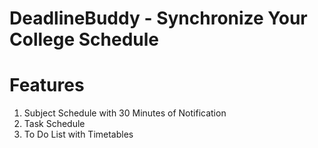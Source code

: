 # DeadlineBuddy - Synchronize Your College Schedule

# Features
1. Subject Schedule with 30 Minutes of Notification
2. Task Schedule 
3. To Do List with Timetables

